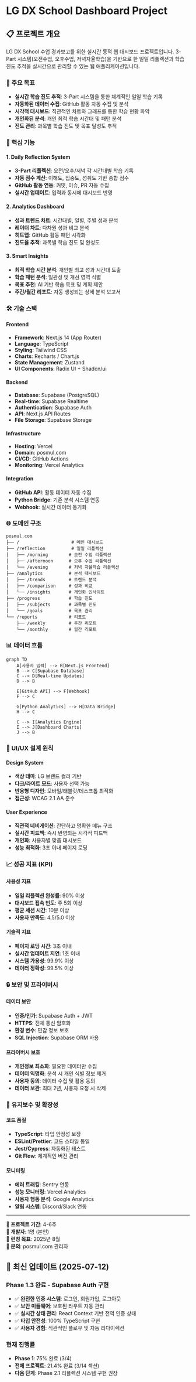 # LG DX School Dashboard Project 

## 📋 프로젝트 개요

LG DX School 수업 경과보고를 위한 실시간 동적 웹 대시보드 프로젝트입니다. 3-Part 시스템(오전수업, 오후수업, 저녁자율학습)을 기반으로 한 일일 리플렉션과 학습 진도 추적을 실시간으로 관리할 수 있는 웹 애플리케이션입니다.

### 🎯 주요 목표

- **실시간 학습 진도 추적**: 3-Part 시스템을 통한 체계적인 일일 학습 기록
- **자동화된 데이터 수집**: GitHub 활동 자동 수집 및 분석
- **시각적 대시보드**: 직관적인 차트와 그래프를 통한 학습 현황 파악
- **개인화된 분석**: 개인 최적 학습 시간대 및 패턴 분석
- **진도 관리**: 과목별 학습 진도 및 목표 달성도 추적

### 🌟 핵심 기능

#### 1. Daily Reflection System
- **3-Part 리플렉션**: 오전/오후/저녁 각 시간대별 학습 기록
- **자동 점수 계산**: 이해도, 집중도, 성취도 기반 종합 점수
- **GitHub 활동 연동**: 커밋, 이슈, PR 자동 수집
- **실시간 업데이트**: 입력과 동시에 대시보드 반영

#### 2. Analytics Dashboard
- **성과 트렌드 차트**: 시간대별, 일별, 주별 성과 분석
- **레이더 차트**: 다차원 성과 비교 분석
- **히트맵**: GitHub 활동 패턴 시각화
- **진도율 추적**: 과목별 학습 진도 및 완성도

#### 3. Smart Insights
- **최적 학습 시간 분석**: 개인별 최고 성과 시간대 도출
- **학습 패턴 분석**: 일관성 및 개선 영역 식별
- **목표 추천**: AI 기반 학습 목표 및 계획 제안
- **주간/월간 리포트**: 자동 생성되는 상세 분석 보고서

### 🛠 기술 스택

#### Frontend
- **Framework**: Next.js 14 (App Router)
- **Language**: TypeScript
- **Styling**: Tailwind CSS
- **Charts**: Recharts / Chart.js
- **State Management**: Zustand
- **UI Components**: Radix UI + Shadcn/ui

#### Backend
- **Database**: Supabase (PostgreSQL)
- **Real-time**: Supabase Realtime
- **Authentication**: Supabase Auth
- **API**: Next.js API Routes
- **File Storage**: Supabase Storage

#### Infrastructure
- **Hosting**: Vercel
- **Domain**: posmul.com
- **CI/CD**: GitHub Actions
- **Monitoring**: Vercel Analytics

#### Integration
- **GitHub API**: 활동 데이터 자동 수집
- **Python Bridge**: 기존 분석 시스템 연동
- **Webhook**: 실시간 데이터 동기화

### 🌐 도메인 구조

```
posmul.com
├── /                    # 메인 대시보드
├── /reflection          # 일일 리플렉션
│   ├── /morning        # 오전 수업 리플렉션
│   ├── /afternoon      # 오후 수업 리플렉션
│   └── /evening        # 저녁 자율학습 리플렉션
├── /analytics          # 분석 대시보드
│   ├── /trends         # 트렌드 분석
│   ├── /comparison     # 성과 비교
│   └── /insights       # 개인화 인사이트
├── /progress           # 학습 진도
│   ├── /subjects       # 과목별 진도
│   └── /goals          # 목표 관리
└── /reports            # 리포트
    ├── /weekly         # 주간 리포트
    └── /monthly        # 월간 리포트
```

### 📊 데이터 흐름

```mermaid
graph TD
    A[사용자 입력] --> B[Next.js Frontend]
    B --> C[Supabase Database]
    C --> D[Real-time Updates]
    D --> B
    
    E[GitHub API] --> F[Webhook]
    F --> C
    
    G[Python Analytics] --> H[Data Bridge]
    H --> C
    
    C --> I[Analytics Engine]
    I --> J[Dashboard Charts]
    J --> B
```

### 🎨 UI/UX 설계 원칙

#### Design System
- **색상 테마**: LG 브랜드 컬러 기반
- **다크/라이트 모드**: 사용자 선택 가능
- **반응형 디자인**: 모바일/태블릿/데스크톱 최적화
- **접근성**: WCAG 2.1 AA 준수

#### User Experience
- **직관적 네비게이션**: 간단하고 명확한 메뉴 구조
- **실시간 피드백**: 즉시 반영되는 시각적 피드백
- **개인화**: 사용자별 맞춤 대시보드
- **성능 최적화**: 3초 이내 페이지 로딩

### 📈 성공 지표 (KPI)

#### 사용성 지표
- **일일 리플렉션 완성률**: 90% 이상
- **대시보드 접속 빈도**: 주 5회 이상
- **평균 세션 시간**: 10분 이상
- **사용자 만족도**: 4.5/5.0 이상

#### 기술적 지표
- **페이지 로딩 시간**: 3초 이내
- **실시간 업데이트 지연**: 1초 이내
- **시스템 가용성**: 99.9% 이상
- **데이터 정확성**: 99.5% 이상

### 🔒 보안 및 프라이버시

#### 데이터 보안
- **인증/인가**: Supabase Auth + JWT
- **HTTPS**: 전체 통신 암호화
- **환경 변수**: 민감 정보 보호
- **SQL Injection**: Supabase ORM 사용

#### 프라이버시 보호
- **개인정보 최소화**: 필요한 데이터만 수집
- **데이터 익명화**: 분석 시 개인 식별 정보 제거
- **사용자 동의**: 데이터 수집 및 활용 동의
- **데이터 보관**: 최대 2년, 사용자 요청 시 삭제

### 🔄 유지보수 및 확장성

#### 코드 품질
- **TypeScript**: 타입 안정성 보장
- **ESLint/Prettier**: 코드 스타일 통일
- **Jest/Cypress**: 자동화된 테스트
- **Git Flow**: 체계적인 버전 관리

#### 모니터링
- **에러 트래킹**: Sentry 연동
- **성능 모니터링**: Vercel Analytics
- **사용자 행동 분석**: Google Analytics
- **알림 시스템**: Discord/Slack 연동

---

**📅 프로젝트 기간**: 4-6주  
**👥 개발자**: 1명 (본인)  
**🚀 런칭 목표**: 2025년 8월  
**📧 문의**: posmul.com 관리자  

## 🎉 최신 업데이트 (2025-07-12)

### Phase 1.3 완료 - Supabase Auth 구현
- ✅ **완전한 인증 시스템**: 로그인, 회원가입, 로그아웃
- ✅ **보안 미들웨어**: 보호된 라우트 자동 관리
- ✅ **실시간 상태 관리**: React Context 기반 전역 인증 상태
- ✅ **타입 안전성**: 100% TypeScript 구현
- ✅ **사용자 경험**: 직관적인 플로우 및 자동 리다이렉션

### 현재 진행률
- **Phase 1**: 75% 완료 (3/4)
- **전체 프로젝트**: 21.4% 완료 (3/14 섹션)
- **다음 단계**: Phase 2.1 리플렉션 시스템 구현 권장  